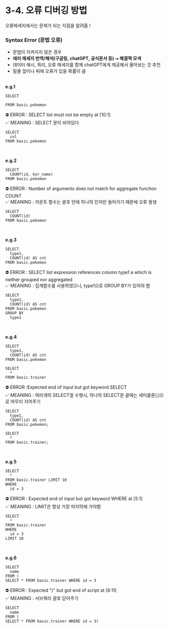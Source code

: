 # **3-4. 오류 디버깅 방법<br>**
오류메세지에서는 문제가 되는 지점을 알려줌 !<br>

### Syntax Error (문법 오류)
- 문법이 지켜지지 않은 경우
- **에러 메세지 번역/해석(구글링, chatGPT, 공식문서 등) ⭢ 해결책 모색**
- 데이터 예시, 쿼리, 오류 메세지를 함께 chatGPT에게 제공해서 물어보는 것 추천
- 밑줄 앞이나 뒤에 오류가 있을 확률이 큼<br><br>

**e.g.1<br>**
```
SELECT

FROM basic.pokemon
```
⛔ ERROR : SELECT list must not be empty at [10:1]<br>
✅ MEANING : SELECT 문이 비어있다<br>

```
SELECT
  col
FROM basic.pokemon
```
<br>

**e.g.2<br>**
```
SELECT
  COUNT(id, kor_name)
FROM basic.pokemon
```
⛔ ERROR : Number of arguments does not match for aggregate function COUNT<br>
✅ MEANING : 카운트 함수는 괄호 안에 하나의 인자만 들어가기 때문에 오류 발생<br>
```
SELECT
  COUNT(id)
FROM basic.pokemon
```
<br>

**e.g.3<br>**
```
SELECT
  type1,
  COUNT(id) AS cnt
FROM basic.pokemon
```
⛔ ERROR : SELECT list expression references column type1 a which is neither grouped nor aggregated<br>
✅ MEANING : 집계함수를 사용하였으니, type1으로 GROUP BY가 있어야 함<br>
```
SELECT
  type1,
  COUNT(id) AS cnt
FROM basic.pokemon
GROUP BY
  type1
```
<br>

**e.g.4<br>**
```
SELECT
  type1,
  COUNT(id) AS cnt
FROM basic.pokemon

SELECT
  *
FROM basic.trainer
```
⛔ ERROR :Expected end of input but got keyword SELECT<br>
✅ MEANING : 여러개의 SELECT절 수행시, 하나의 SELECT문 끝에는 세미콜론(;)으로 마무리 지어주기 <br>
```
SELECT
  type1,
  COUNT(id) AS cnt
FROM basic.pokemon;

SELECT
  *
FROM basic.trainer;
```
<br>

**e.g.5<br>**
```
SELECT
  *
FROM basic.trainer LIMIT 10
WHERE
  id = 3
```
⛔ ERROR : Expected end of input but got keyword WHERE at [5:1]<br>
✅ MEANING : LIMIT은 항상 가장 마지막에 가야함<br>
```
SELECT
  *
FROM basic.trainer
WHERE
  id = 3
LIMIT 10
```
<br>

**e.g.6<br>**
```
SELECT
  name
FROM (
SELECT * FROM basic.trainer WHERE id = 3
```
⛔ ERROR : Expected ")" but got end of script at [8:11]<br>
✅ MEANING : 서브쿼리 괄호 닫아주기<br>
```
SELECT
  name
FROM (
SELECT * FROM basic.trainer WHERE id = 3)
```

